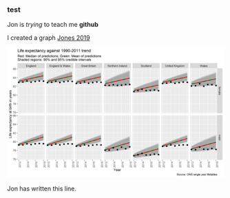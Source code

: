 ### test

Jon is *trying* to teach me **github**

I created a graph [Jones 2019](https://academic.oup.com/ije/article/42/4/1164/658892) 

![link to Jon's projections](https://github.com/JonMinton/bayes_factor_slowdown/blob/master/figures/allnations_ons_projections.png) 

Jon has written this line.
